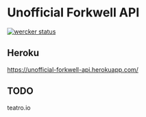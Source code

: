 # Unofficial Forkwell API

[![wercker status](https://app.wercker.com/status/636f4538504f02ba0cdbe184295b03d6/s "wercker status")](https://app.wercker.com/project/bykey/636f4538504f02ba0cdbe184295b03d6)

## Heroku

https://unofficial-forkwell-api.herokuapp.com/

## TODO

teatro.io

